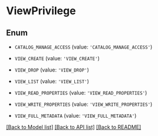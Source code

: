 <!--

 Licensed to the Apache Software Foundation (ASF) under one
 or more contributor license agreements.  See the NOTICE file
 distributed with this work for additional information
 regarding copyright ownership.  The ASF licenses this file
 to you under the Apache License, Version 2.0 (the
 "License"); you may not use this file except in compliance
 with the License.  You may obtain a copy of the License at

   http://www.apache.org/licenses/LICENSE-2.0

 Unless required by applicable law or agreed to in writing,
 software distributed under the License is distributed on an
 "AS IS" BASIS, WITHOUT WARRANTIES OR CONDITIONS OF ANY
 KIND, either express or implied.  See the License for the
 specific language governing permissions and limitations
 under the License.

-->
# ViewPrivilege

## Enum

* `CATALOG_MANAGE_ACCESS` (value: `'CATALOG_MANAGE_ACCESS'`)

* `VIEW_CREATE` (value: `'VIEW_CREATE'`)

* `VIEW_DROP` (value: `'VIEW_DROP'`)

* `VIEW_LIST` (value: `'VIEW_LIST'`)

* `VIEW_READ_PROPERTIES` (value: `'VIEW_READ_PROPERTIES'`)

* `VIEW_WRITE_PROPERTIES` (value: `'VIEW_WRITE_PROPERTIES'`)

* `VIEW_FULL_METADATA` (value: `'VIEW_FULL_METADATA'`)

[[Back to Model list]](../README.md#documentation-for-models) [[Back to API list]](../README.md#documentation-for-api-endpoints) [[Back to README]](../README.md)


